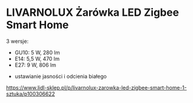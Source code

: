 # LIVARNOLUX Żarówka LED Zigbee Smart Home
3 wersje:
-   GU10: 5 W, 280 lm 
-   E14: 5,5 W, 470 lm 
-   E27: 9 W, 806 lm
* ustawianie jasności i odcienia białego

https://www.lidl-sklep.pl/p/livarnolux-zarowka-led-zigbee-smart-home-1-sztuka/p100306622